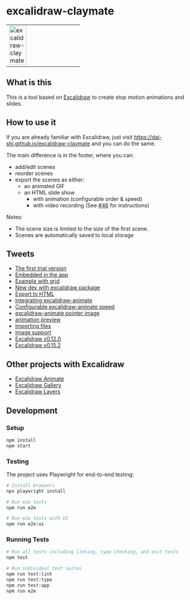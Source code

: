 # excalidraw-claymate

<table><tr><td>
<img alt="excalidraw-claymate" src="https://user-images.githubusercontent.com/490574/84717128-eedfbf80-afaf-11ea-82e4-d4c601136b9a.gif" width="50%" />
</td></tr></table>

## What is this

This is a tool based on
[Excalidraw](https://excalidraw.com)
to create stop motion animations and slides.

## How to use it

If you are already familiar with Excalidraw,
just visit <https://dai-shi.github.io/excalidraw-claymate>
and you can do the same.

The main difference is in the footer, where you can:

- add/edit scenes
- reorder scenes
- export the scenes as either:
  - an animated GIF
  - an HTML slide show
    - with animation (configurable order & speed)
    - with video recording (See [#46](https://github.com/dai-shi/excalidraw-claymate/pull/46) for instructions)

Notes:

- The scene size is limited to the size of the first scene.
- Scenes are automatically saved to local storage

## Tweets

- [The first trial version](https://twitter.com/dai_shi/status/1267491837897367553)
- [Embedded in the app](https://twitter.com/dai_shi/status/1268221326822535168)
- [Example with grid](https://twitter.com/dai_shi/status/1275941775878713344)
- [New dev with excalidraw package](https://twitter.com/dai_shi/status/1338500086343430146)
- [Export to HTML](https://twitter.com/dai_shi/status/1388675104888934400)
- [Integrating excalidraw-animate](https://twitter.com/dai_shi/status/1403381850907693057)
- [Configurable excalidraw-animate speed](https://twitter.com/dai_shi/status/1407360080568221698)
- [excalidraw-animate pointer image](https://twitter.com/dai_shi/status/1412055528977489922)
- [animation preview](https://twitter.com/dai_shi/status/1417821074998272004)
- [Importing files](https://twitter.com/dai_shi/status/1435569857408475137)
- [Image support](https://twitter.com/dai_shi/status/1496088631462621187)
- [Excalidraw v0.12.0](https://twitter.com/dai_shi/status/1561965847635427328)
- [Excalidraw v0.15.2](https://twitter.com/dai_shi/status/1654468768813424640)

## Other projects with Excalidraw

- [Excalidraw Animate](https://github.com/dai-shi/excalidraw-animate)
- [Excalidraw Gallery](https://github.com/dai-shi/excalidraw-gallery)
- [Excalidraw Layers](https://github.com/dai-shi/excalidraw-layers)

## Development

### Setup

```bash
npm install
npm start
```

### Testing

The project uses Playwright for end-to-end testing:

```bash
# Install browsers
npx playwright install

# Run e2e tests
npm run e2e

# Run e2e tests with UI
npm run e2e:ui
```

### Running Tests

```bash
# Run all tests including linting, type checking, and unit tests
npm test

# Run individual test suites
npm run test:lint
npm run test:type
npm run test:app
npm run e2e
```
